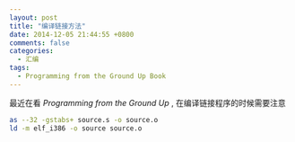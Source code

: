 ```yaml
---
layout: post
title: "编译链接方法"
date: 2014-12-05 21:44:55 +0800
comments: false
categories:
  - 汇编
tags:
  - Programming from the Ground Up Book
---
```


最近在看 _Programming from the Ground Up_ , 在编译链接程序的时候需要注意

```bash
as --32 -gstabs+ source.s -o source.o
ld -m elf_i386 -o source source.o
```

